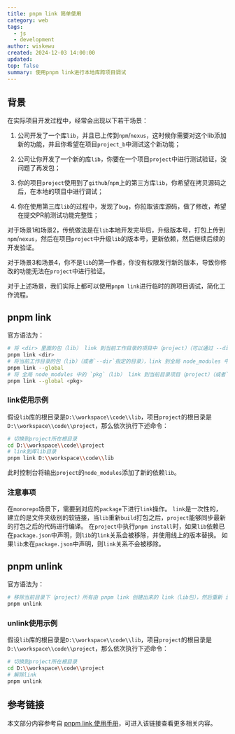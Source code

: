 ```yaml
---
title: pnpm link 简单使用
category: web
tags:
  - js
  - development
author: wiskewu
created: 2024-12-03 14:00:00
updated: 
top: false
summary: 使用pnpm link进行本地库跨项目调试
---
```


## 背景

在实际项目开发过程中，经常会出现以下若干场景：

1. 公司开发了一个库`lib`，并且已上传到`npm`/`nexus`，这时候你需要对这个lib添加新的功能，并且你希望在项目`project_b`中测试这个新功能；

2. 公司让你开发了一个新的库`lib`，你要在一个项目`project`中进行测试验证，没问题了再发包；

3. 你的项目`project`使用到了`github`/`npm`上的第三方库`lib`，你希望在拷贝源码之后，在本地的项目中进行调试；

4. 你在使用第三库`lib`的过程中，发现了`bug`，你拉取该库源码，做了修改，希望在提交PR前测试功能完整性；

对于场景1和场景2，传统做法是在`lib`本地开发完毕后，升级版本号，打包上传到`npm`/`nexus`，然后在项目`project`中升级`lib`的版本号，更新依赖，然后继续后续的开发验证。

对于场景3和场景4，你不是`lib`的第一作者，你没有权限发行新的版本，导致你修改的功能无法在`project`中进行验证。

对于上述场景，我们实际上都可以使用`pnpm link`进行临时的跨项目调试，简化工作流程。

## pnpm link

官方语法为：

```bash
# 将 <dir> 里面的包（lib） link 到当前工作目录的项目中（project）（可以通过 --dir 参数更改）
pnpm link <dir>
# 将当前工作目录的包（lib）（或者`--dir`指定的目录），link 到全局 node_modules 中。
pnpm link --global
# 将 全局 node_modules 中的 `pkg`（lib） link 到当前目录项目（project）（或者`--dir`指定的目录中）的node_modules中
pnpm link --global <pkg>
```

### link使用示例

假设`lib`库的根目录是`D:\\workspace\\code\\lib`，项目`project`的根目录是`D:\\workspace\\code\\project`，那么依次执行下述命令：

```bash
# 切换到project所在根目录
cd D:\\workspace\\code\\project
# link到库lib目录
pnpm link D:\\workspace\\code\\lib
```

此时控制台将输出`project`的`node_modules`添加了新的依赖`lib`。

### 注意事项

在`monorepo`场景下，需要到对应的`package`下进行`link`操作。
`link`是一次性的，建立的是文件夹级别的软链接，当`lib`重新`build`打包之后，`project`能够同步最新的打包之后的代码进行编译。
在`project`中执行`pnpm install`时，如果`lib`依赖已在`package.json`中声明，则`lib`的`link`关系会被移除，并使用线上的版本替换。
如果`lib`未在`package.json`中声明，则`link`关系不会被移除。

## pnpm unlink

官方语法为：

```bash
# 移除当前目录下（project）所有由 pnpm link 创建出来的 link（lib包），然后重新 install（yarn 不会做后面这一步）。
pnpm unlink
```

### unlink使用示例

假设`lib`库的根目录是`D:\\workspace\\code\\lib`，项目`project`的根目录是`D:\\workspace\\code\\project`，那么依次执行下述命令：

```bash
# 切换到project所在根目录
cd D:\\workspace\\code\\project
# 解除link
pnpm unlink
```

## 参考链接

本文部分内容参考自 [pnpm link 使用手册](https://leavesster.github.io/2024/01/30/pnpm-link/)，可进入该链接查看更多相关内容。

